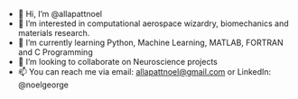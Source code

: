 - 👋 Hi, I’m @allapattnoel
- 👀 I’m interested in computational aerospace wizardry, biomechanics and materials research. 
- 🌱 I’m currently learning Python, Machine Learning, MATLAB, FORTRAN and C Programming
- 💞️ I’m looking to collaborate on Neuroscience projects
- 📫 You can reach me via email: allapattnoel@gmail.com or LinkedIn: @noelgeorge

<!---
allapattnoel/allapattnoel is a ✨ special ✨ repository because its `README.md` (this file) appears on your GitHub profile.
You can click the Preview link to take a look at your changes.
--->
